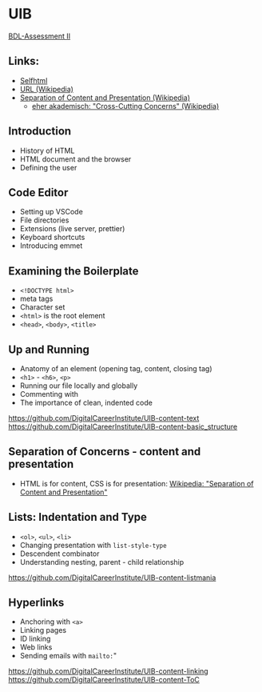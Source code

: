 # UIB


[BDL-Assessment II](https://forms.gle/cgv7kzHaiXX1j1Sq8)

## Links:

- [Selfhtml](https://wiki.selfhtml.org/wiki/Startseite)
- [URL (Wikipedia)](https://de.wikipedia.org/wiki/Uniform_Resource_Locator)
- [Separation of Content and Presentation (Wikipedia)](https://en.wikipedia.org/wiki/Separation_of_content_and_presentation)
  - [eher akademisch: "Cross-Cutting Concerns" (Wikipedia)](https://de.wikipedia.org/wiki/Cross-Cutting_Concern)

## Introduction
- History of HTML 
- HTML document and the browser
- Defining the user

## Code Editor
- Setting up VSCode 
- File directories
- Extensions (live server, prettier)
- Keyboard shortcuts
- Introducing emmet

## Examining the Boilerplate
- `<!DOCTYPE html>`
- meta tags 
- Character set
- `<html>` is the root element
- `<head>`, `<body>`, `<title>`

## Up and Running
- Anatomy of an element (opening tag, content, closing tag)
- `<h1>` - `<h6>`, `<p>`
- Running our file locally and globally
- Commenting with <!-- [comment] -->
- The importance of clean, indented code

https://github.com/DigitalCareerInstitute/UIB-content-text
https://github.com/DigitalCareerInstitute/UIB-content-basic_structure

## Separation of Concerns - content and presentation
- HTML is for content, CSS is for presentation: [Wikipedia: "Separation of Content and Presentation"](https://en.wikipedia.org/wiki/)

## Lists: Indentation and Type
- `<ol>`, `<ul>`, `<li>`
- Changing presentation with `list-style-type`
- Descendent combinator
- Understanding nesting, parent - child relationship

https://github.com/DigitalCareerInstitute/UIB-content-listmania

## Hyperlinks
- Anchoring with `<a>`
- Linking pages
- ID linking
- Web links
- Sending emails with `mailto:`"

https://github.com/DigitalCareerInstitute/UIB-content-linking
https://github.com/DigitalCareerInstitute/UIB-content-ToC
